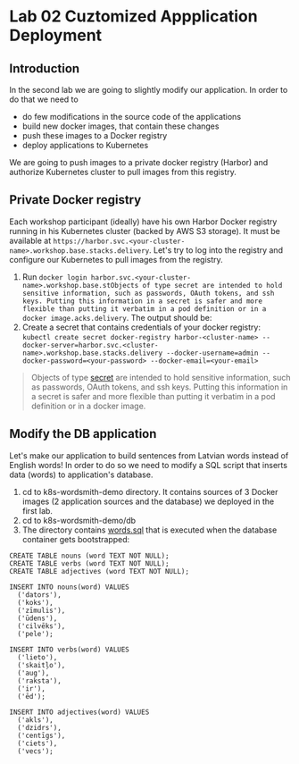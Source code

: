 # Lab 02 Cuztomized Appplication Deployment

## Introduction

In the second lab we are going to slightly modify our application. In order to do that we need to 
* do few modifications in the source code of the applications 
* build new docker images, that contain these changes
* push these images to a Docker registry
* deploy applications to Kubernetes

We are going to push images to a private docker registry (Harbor) and authorize Kubernetes cluster to pull images from this registry.

## Private Docker registry

Each workshop participant (ideally) have his own Harbor Docker registry running in his Kubernetes cluster (backed by AWS S3 storage). It must be available at ```https://harbor.svc.<your-cluster-name>.workshop.base.stacks.delivery```. Let's try to log into the registry and configure our Kubernetes to pull images from the registry.

1. Run ```docker login harbor.svc.<your-cluster-name>.workshop.base.stObjects of type secret are intended to hold sensitive information, such as passwords, OAuth tokens, and ssh keys. Putting this information in a secret is safer and more flexible than putting it verbatim in a pod definition or in a docker image.acks.delivery```. The output should be:
2. Create a secret that contains credentials of your docker registry:
```kubectl create secret docker-registry harbor-<cluster-name> --docker-server=harbor.svc.<cluster-name>.workshop.base.stacks.delivery --docker-username=admin --docker-password=<your-password> --docker-email=<your-email>```

> Objects of type [secret](https://kubernetes.io/docs/concepts/configuration/secret/) are intended to hold sensitive information, such as passwords, OAuth tokens, and ssh keys. Putting this information in a secret is safer and more flexible than putting it verbatim in a pod definition or in a docker image.

## Modify the DB application

Let's make our application to build sentences from Latvian words instead of English words!
In order to do so we need to modify a SQL script that inserts data (words) to application's database.

1. cd to k8s-wordsmith-demo directory. It contains sources of 3 Docker images (2 application sources and the database) we deployed in the first lab. 
2. cd to k8s-wordsmith-demo/db
3. The directory contains [words.sql](k8s-wordsmith-demo/db/words.sql) that is executed when the database container gets bootstrapped:
```
CREATE TABLE nouns (word TEXT NOT NULL);
CREATE TABLE verbs (word TEXT NOT NULL);
CREATE TABLE adjectives (word TEXT NOT NULL);

INSERT INTO nouns(word) VALUES
  ('dators'),
  ('koks'),
  ('zīmulis'),
  ('ūdens'),
  ('cilvēks'),
  ('pele');

INSERT INTO verbs(word) VALUES
  ('lieto'),
  ('skaitļo'),
  ('aug'),
  ('raksta'),
  ('ir'),
  ('ēd');

INSERT INTO adjectives(word) VALUES
  ('akls'),
  ('dzidrs'),
  ('centīgs'),
  ('ciets'),
  ('vecs');
```

